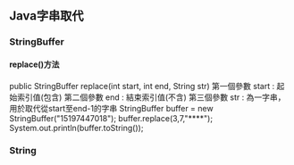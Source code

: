 ## Java字串取代
### StringBuffer
#### replace()方法
public StringBuffer replace(int start, int end, String str)
第一個參數 start : 起始索引值(包含)
第二個參數 end   : 結束索引值(不含)
第三個參數 str   : 為一字串，用於取代從start至end-1的字串
  StringBuffer buffer = new StringBuffer("15197447018");
        buffer.replace(3,7,"****");
        System.out.println(buffer.toString());
### String
